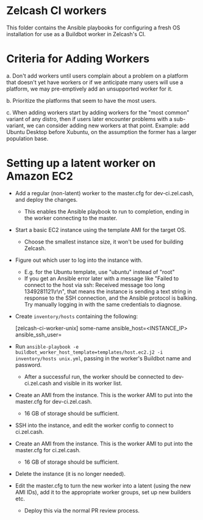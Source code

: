 # Zelcash CI workers

This folder contains the Ansible playbooks for configuring a fresh OS
installation for use as a Buildbot worker in Zelcash's CI.

# Criteria for Adding Workers

a. Don't add workers until users complain about a problem on a platform
   that doesn't yet have workers or if we anticipate many users will use
   a platform, we may pre-emptively add an unsupported worker for it.

b. Prioritize the platforms that seem to have the most users.

c. When adding workers start by adding workers for the "most common"
   variant of any distro, then if users later encounter problems with a
   sub-variant, we can consider adding new workers at that point.
   Example: add Ubuntu Desktop before Xubuntu, on the assumption the
   former has a larger population base.

# Setting up a latent worker on Amazon EC2

- Add a regular (non-latent) worker to the master.cfg for dev-ci.zel.cash, and
  deploy the changes.
  - This enables the Ansible playbook to run to completion, ending in the worker
    connecting to the master.

- Start a basic EC2 instance using the template AMI for the target OS.
  - Choose the smallest instance size, it won't be used for building Zelcash.

- Figure out which user to log into the instance with.
  - E.g. for the Ubuntu template, use "ubuntu" instead of "root"
  - If you get an Ansible error later with a message like "Failed to connect to
    the host via ssh: Received message too long 1349281121\r\n", that means the
    instance is sending a text string in response to the SSH connection, and the
    Ansible protocol is balking. Try manually logging in with the same
    credentials to diagnose.

- Create `inventory/hosts` containing the following:

    [zelcash-ci-worker-unix]
    some-name ansible_host=<INSTANCE_IP> ansible_ssh_user=<USERNAME>

- Run `ansible-playbook -e buildbot_worker_host_template=templates/host.ec2.j2 -i inventory/hosts unix.yml`,
  passing in the worker's Buildbot name and password.
  - After a successful run, the worker should be connected to dev-ci.zel.cash and
    visible in its worker list.

- Create an AMI from the instance. This is the worker AMI to put into the
  master.cfg for dev-ci.zel.cash.
  - 16 GB of storage should be sufficient.

- SSH into the instance, and edit the worker config to connect to ci.zel.cash.

- Create an AMI from the instance. This is the worker AMI to put into the
  master.cfg for ci.zel.cash.
  - 16 GB of storage should be sufficient.

- Delete the instance (it is no longer needed).

- Edit the master.cfg to turn the new worker into a latent (using the new AMI
  IDs), add it to the appropriate worker groups, set up new builders etc.
  - Deploy this via the normal PR review process.
